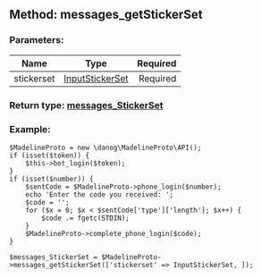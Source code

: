 ## Method: messages\_getStickerSet  

### Parameters:

| Name     |    Type       | Required |
|----------|:-------------:|---------:|
|stickerset|[InputStickerSet](../types/InputStickerSet.md) | Required|


### Return type: [messages\_StickerSet](../types/messages_StickerSet.md)

### Example:


```
$MadelineProto = new \danog\MadelineProto\API();
if (isset($token)) {
    $this->bot_login($token);
}
if (isset($number)) {
    $sentCode = $MadelineProto->phone_login($number);
    echo 'Enter the code you received: ';
    $code = '';
    for ($x = 0; $x < $sentCode['type']['length']; $x++) {
        $code .= fgetc(STDIN);
    }
    $MadelineProto->complete_phone_login($code);
}

$messages_StickerSet = $MadelineProto->messages_getStickerSet(['stickerset' => InputStickerSet, ]);
```